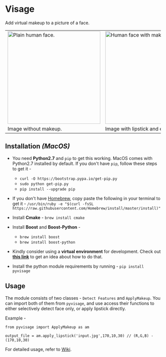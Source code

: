 # Visage
Add virtual makeup to a picture of a face.

<table>
<tr>
<td> <img height='300' text='Before' alt="Plain human face." src="https://user-images.githubusercontent.com/11678594/30020825-ef9a1d74-9182-11e7-93f3-90a218de516b.png"> </td>
<td> <img height='300' text='After' alt="Human face with makeup." src="https://user-images.githubusercontent.com/11678594/30020826-efe4d6ca-9182-11e7-9b59-0324abdf7219.png"> </td>
</tr>
<tr>
<td>Image without makeup.</td>
<td>Image with lipstick and eyeliner.</td>
</tr>
</table>

## Installation _(MacOS)_

* You need **Python2.7** and `pip` to get this working. MacOS comes with Python2.7 installed by default. If you don't have `pip`, follow these steps to get it - 	
	* `curl -O https://bootstrap.pypa.io/get-pip.py`
	* `sudo python get-pip.py`
	* `pip install --upgrade pip`

* If you don't have [Homebrew](https://brew.sh/), copy paste the following in your terminal to get it - 
`/usr/bin/ruby -e "$(curl -fsSL https://raw.githubusercontent.com/Homebrew/install/master/install)"`

* Install **Cmake** - `brew install cmake`

* Install **Boost** and **Boost-Python** - 
	* `brew install boost`
	* `brew install boost-python`

* Kindly consider using a **virtual environment** for development. Check out [**this link**](http://python-guide-pt-br.readthedocs.io/en/latest/dev/virtualenvs/) to get an idea about how to do that. 

* Install the python module requirements by running - `pip install pyvisage`

## Usage

The module consists of two classes - `Detect Features` and `ApplyMakeup`. You can import both of them from `pyvisage`, and use access their functions to either selectively detect face only, or apply lipstick directly.

Example - 
```
from pyvisage import ApplyMakeup as am

output_file = am.apply_lipstick('input.jpg',170,10,30) // (R,G,B) - (170,10,30)
```
For detailed usage, refer to [Wiki](https://github.com/hriddhidey/visage/wiki).
